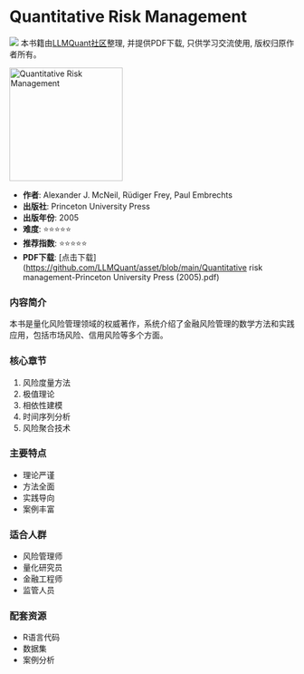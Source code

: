 # Quantitative Risk Management

![](https://fastly.jsdelivr.net/gh/bucketio/img3@main/2024/09/04/1725464231869-e0b2f727-2a0f-4270-bf6c-31ddc350426a.gif)
本书籍由[LLMQuant社区](https://llmquant.com/)整理, 并提供PDF下载, 只供学习交流使用, 版权归原作者所有。

<img src="cover.jpg" alt="Quantitative Risk Management" width="200"/>

- **作者**: Alexander J. McNeil, Rüdiger Frey, Paul Embrechts
- **出版社**: Princeton University Press
- **出版年份**: 2005
- **难度**: ⭐⭐⭐⭐⭐
- **推荐指数**: ⭐⭐⭐⭐⭐
- **PDF下载**: [点击下载](https://github.com/LLMQuant/asset/blob/main/Quantitative risk management-Princeton University Press (2005).pdf)

### 内容简介
本书是量化风险管理领域的权威著作，系统介绍了金融风险管理的数学方法和实践应用，包括市场风险、信用风险等多个方面。

### 核心章节
1. 风险度量方法
2. 极值理论
3. 相依性建模
4. 时间序列分析
5. 风险聚合技术

### 主要特点
- 理论严谨
- 方法全面
- 实践导向
- 案例丰富

### 适合人群
- 风险管理师
- 量化研究员
- 金融工程师
- 监管人员

### 配套资源
- R语言代码
- 数据集
- 案例分析 